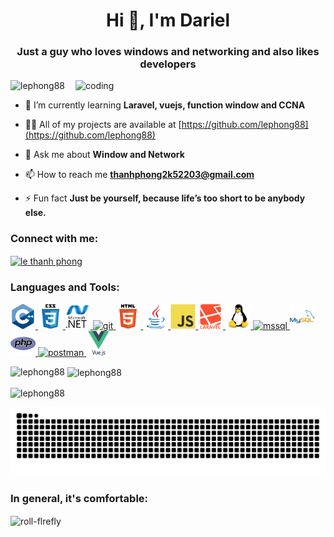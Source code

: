 <h1 align="center">Hi 👋, I'm Dariel</h1>
<h3 align="center">Just a guy who loves windows and networking and also likes developers</h3>

<img align="right" alt="coding" width="400"  src="https://camo.githubusercontent.com/24c6287be76c155a12345cb131d1379589070ec28c94088f4582f19d3a1865e9/68747470733a2f2f6d69726f2e6d656469756d2e636f6d2f76322f726573697a653a6669743a313237322f312a5a53566d57476363317765454e6230536861775778772e676966">

<p align="left"> <img src="https://komarev.com/ghpvc/?username=lephong88&label=Profile%20views&color=0e75b6&style=flat" alt="lephong88" /> </p>

- 🌱 I’m currently learning **Laravel, vuejs, function window and CCNA**

- 👨‍💻 All of my projects are available at [https://github.com/lephong88](https://github.com/lephong88)

- 💬 Ask me about **Window and Network**

- 📫 How to reach me **thanhphong2k52203@gmail.com**

- ⚡ Fun fact **Just be yourself, because life’s too short to be anybody else.**

<h3 align="left">Connect with me:</h3>
<p align="left">
<a href="https://www.facebook.com/profile.php?id=100078249912443" target="blank"><img align="center" src="https://raw.githubusercontent.com/rahuldkjain/github-profile-readme-generator/master/src/images/icons/Social/facebook.svg" alt="le thanh phong" height="30" width="40" /></a>
</p>

<h3 align="left">Languages and Tools:</h3>
<p align="left"> <a href="https://www.w3schools.com/cpp/" target="_blank" rel="noreferrer"> <img src="https://raw.githubusercontent.com/devicons/devicon/master/icons/cplusplus/cplusplus-original.svg" alt="cplusplus" width="40" height="40"/> </a> <a href="https://www.w3schools.com/css/" target="_blank" rel="noreferrer"> <img src="https://raw.githubusercontent.com/devicons/devicon/master/icons/css3/css3-original-wordmark.svg" alt="css3" width="40" height="40"/> </a> <a href="https://dotnet.microsoft.com/" target="_blank" rel="noreferrer"> <img src="https://raw.githubusercontent.com/devicons/devicon/master/icons/dot-net/dot-net-original-wordmark.svg" alt="dotnet" width="40" height="40"/> </a> <a href="https://git-scm.com/" target="_blank" rel="noreferrer"> <img src="https://www.vectorlogo.zone/logos/git-scm/git-scm-icon.svg" alt="git" width="40" height="40"/> </a> <a href="https://www.w3.org/html/" target="_blank" rel="noreferrer"> <img src="https://raw.githubusercontent.com/devicons/devicon/master/icons/html5/html5-original-wordmark.svg" alt="html5" width="40" height="40"/> </a> <a href="https://www.java.com" target="_blank" rel="noreferrer"> <img src="https://raw.githubusercontent.com/devicons/devicon/master/icons/java/java-original.svg" alt="java" width="40" height="40"/> </a> <a href="https://developer.mozilla.org/en-US/docs/Web/JavaScript" target="_blank" rel="noreferrer"> <img src="https://raw.githubusercontent.com/devicons/devicon/master/icons/javascript/javascript-original.svg" alt="javascript" width="40" height="40"/> </a> <a href="https://laravel.com/" target="_blank" rel="noreferrer"> <img src="https://raw.githubusercontent.com/devicons/devicon/master/icons/laravel/laravel-plain-wordmark.svg" alt="laravel" width="40" height="40"/> </a> <a href="https://www.linux.org/" target="_blank" rel="noreferrer"> <img src="https://raw.githubusercontent.com/devicons/devicon/master/icons/linux/linux-original.svg" alt="linux" width="40" height="40"/> </a> <a href="https://www.microsoft.com/en-us/sql-server" target="_blank" rel="noreferrer"> <img src="https://www.svgrepo.com/show/303229/microsoft-sql-server-logo.svg" alt="mssql" width="40" height="40"/> </a> <a href="https://www.mysql.com/" target="_blank" rel="noreferrer"> <img src="https://raw.githubusercontent.com/devicons/devicon/master/icons/mysql/mysql-original-wordmark.svg" alt="mysql" width="40" height="40"/> </a> <a href="https://www.php.net" target="_blank" rel="noreferrer"> <img src="https://raw.githubusercontent.com/devicons/devicon/master/icons/php/php-original.svg" alt="php" width="40" height="40"/> </a> <a href="https://postman.com" target="_blank" rel="noreferrer"> <img src="https://www.vectorlogo.zone/logos/getpostman/getpostman-icon.svg" alt="postman" width="40" height="40"/> </a> <a href="https://vuejs.org/" target="_blank" rel="noreferrer"> <img src="https://raw.githubusercontent.com/devicons/devicon/master/icons/vuejs/vuejs-original-wordmark.svg" alt="vuejs" width="40" height="40"/> </a> </p>

<p><img align="left" src="https://github-readme-stats.vercel.app/api/top-langs?username=lephong88&show_icons=true&locale=en&layout=compact" alt="lephong88" /></p>

<p>&nbsp;<img align="center" src="https://github-readme-stats.vercel.app/api?username=lephong88&show_icons=true&locale=en" alt="lephong88" /></p>

<p><img align="center" src="https://github-readme-streak-stats.herokuapp.com/?user=lephong88&" alt="lephong88" /></p>

<div style="text-align: center;">
  <img src="https://raw.githubusercontent.com/lephong88/lephong88/output/github-snake-dark.svg" alt="snake gif">
</div>

<h3 align="left">In general, it's comfortable:</h3>
<p><img align="center" src="https://upload-os-bbs.hoyolab.com/upload/2024/04/13/220283393/de02659fb3e8af0b3ea8813d92f05228_1194556745372479772.gif" alt="roll-flrefly" /></p>

